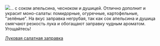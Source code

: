 <!--2025-08-19 08:36:18-->
<div class="yb">
  <div class="rss povarenok"><a href="https://www.povarenok.ru/recipes/show/183006/"><img src="https://www.povarenok.ru/data/cache/2025aug/19/42/3187387_95237-640x480.jpg"></a>... с соком апельсина, чесноком и душицей. Отлично дополнит и украсит моно-салаты: помидорные, огуречные, картофельные, &quot;зелёные&quot;. На вкус заправка негрубая, так как сок апельсина и душица смягчают резкость лука и обогащают заправку чудным ароматом. Угощайтесь! <p class="titl"><a href="https://www.povarenok.ru/recipes/show/183006/">Луковая салатная заправка</a></p></div>
</div>
